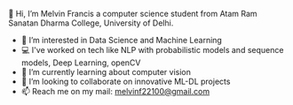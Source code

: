 👋 Hi, I’m Melvin Francis a computer science student from Atam Ram Sanatan Dharma College, University of Delhi. 
- 👀 I’m interested in Data Science and Machine Learning
- 💻 I've worked on tech like NLP with probabilistic models and sequence models, Deep Learning, openCV
- 🌱 I’m currently learning about computer vision
- 💞️ I’m looking to collaborate on innovative ML-DL projects
- 📫 Reach me on my mail: melvinf22100@gmail.com 

<!---
melvin-02/melvin-02 is a ✨ special ✨ repository because its `README.md` (this file) appears on your GitHub profile.
You can click the Preview link to take a look at your changes.
--->
